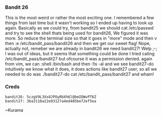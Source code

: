 ### Bandit 26

This is the most weird or rather the most exciting one. I remembered a few things from last time but it wasn't working so I ended up having to look up again. 
Basically as we could try, from bandit25 we should cat /etc/passwd and try to see the shell thats being used for bandit26, We figured it was more.
So reduce the terminal size so that it goes in "more" mode and then v then :e /etc/bandit_pass/bandit26 and then we get our sweet flag!
Nope, actually not, remeber we are already in bandit26 we need bandit27!
Welp ;-; I was out of ideas, but it seems that something could be done 
I tried cating /etc/bandit_pass/bandit27 but ofcourse it was a permission denied.
again from vim, we can :shell /bin/bash and then :!ls -al and we see bandit27-do intuitively we know what it does, it does actions like bandit27 user, so all we needed to do was ./bandit27-do cat /etc/bandit_pass/bandit27 and wham!


### Creds
```
bandit26: 5czgV9L3Xx8JPOyRbXh6lQbmIOWvPT6Z
bandit27: 3ba3118a22e93127a4ed485be72ef5ea
```


 ~Kurama
